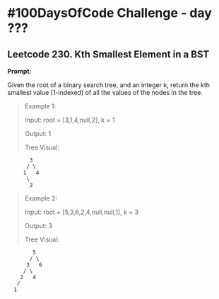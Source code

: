 # #100DaysOfCode Challenge - day ???

## Leetcode 230. Kth Smallest Element in a BST

**Prompt:**

Given the root of a binary search tree, and an integer k, return the kth smallest value (1-indexed) of all the values of the nodes in the tree.

> Example 1:
>
> Input: root = [3,1,4,null,2], k = 1
>
> Output: 1
>
> Tree Visual:
```
       3
      / \
     1   4
      \
       2
```

> Example 2:
>
> Input: root = [5,3,6,2,4,null,null,1], k = 3
>
> Output: 3
>
> Tree Visual:
>
```
        5
       / \
      3   6
     / \
    2   4
   /
  1
```
